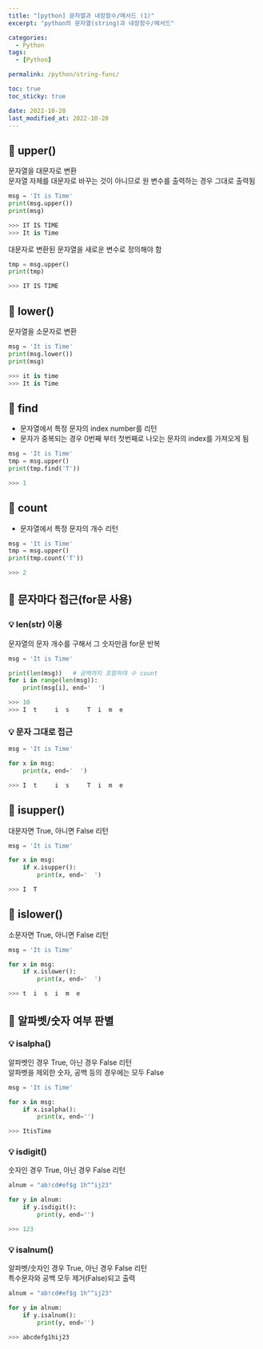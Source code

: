 ```yaml
---
title: "[python] 문자열과 내장함수/메서드 (1)"
excerpt: "python의 문자열(string)과 내장함수/메서드"

categories:
  - Python
tags:
  - [Python]

permalink: /python/string-func/

toc: true
toc_sticky: true

date: 2022-10-20
last_modified_at: 2022-10-20
---
```


## 🚀 upper()

문자열을 대문자로 변환  
문자열 자체를 대문자로 바꾸는 것이 아니므로 원 변수를 출력하는 경우 그대로 출력됨  

```python
msg = 'It is Time'
print(msg.upper())
print(msg)

>>> IT IS TIME
>>> It is Time
```
대문자로 변환된 문자열을 새로운 변수로 정의해야 함  

```python
tmp = msg.upper()
print(tmp)

>>> IT IS TIME
```


## 🚀 lower()

문자열을 소문자로 변환

```python
msg = 'It is Time'
print(msg.lower())
print(msg)

>>> it is time
>>> It is Time
```

## 🚀 find
- 문자열에서 특정 문자의 index number를 리턴
- 문자가 중복되는 경우 0번째 부터 첫번째로 나오는 문자의 index를 가져오게 됨

```python
msg = 'It is Time'
tmp = msg.upper()
print(tmp.find('T'))

>>> 1
```

## 🚀 count
- 문자열에서 특정 문자의 개수 리턴

```python
msg = 'It is Time'
tmp = msg.upper()
print(tmp.count('T'))

>>> 2
```

## 🚀 문자마다 접근(for문 사용)
### 💡 len(str) 이용

문자열의 문자 개수를 구해서 그 숫자만큼 for문 반복

```python
msg = 'It is Time'

print(len(msg))   # 공백까지 포함하여 수 count
for i in range(len(msg)):
    print(msg[i], end='  ')

>>> 10
>>> I  t     i  s     T  i  m  e
```

### 💡 문자 그대로 접근

```python
msg = 'It is Time'

for x in msg:
    print(x, end='  ')

>>> I  t     i  s     T  i  m  e
```

## 🚀 isupper()

대문자면 True, 아니면 False 리턴

```python
msg = 'It is Time'

for x in msg:
    if x.isupper():
        print(x, end='  ')

>>> I  T
```

## 🚀 islower()

소문자면 True, 아니면 False 리턴

```python
msg = 'It is Time'

for x in msg:
    if x.islower():
        print(x, end='  ')

>>> t  i  s  i  m  e  
```

## 🚀 알파벳/숫자 여부 판별
### 💡 isalpha()
알파벳인 경우 True, 아닌 경우 False 리턴  
알파벳을 제외한 숫자, 공백 등의 경우에는 모두 False

```python
msg = 'It is Time'

for x in msg:
    if x.isalpha():
        print(x, end='')

>>> ItisTime
```

### 💡 isdigit()
숫자인 경우 True, 아닌 경우 False 리턴  

```python
alnum = "ab!cd#ef$g 1h^^ij23"

for y in alnum:
    if y.isdigit():
        print(y, end='')

>>> 123
```

### 💡 isalnum()
알파벳/숫자인 경우 True, 아닌 경우 False 리턴  
특수문자와 공백 모두 제거(False)되고 출력

```python
alnum = "ab!cd#ef$g 1h^^ij23"

for y in alnum:
    if y.isalnum():
        print(y, end='')

>>> abcdefg1hij23
```
